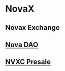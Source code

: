 # NovaX


## Novax Exchange

## [Nova DAO](https://novax-1.gitbook.io/novadao/)

## [NVXC Presale](https://presale.novax.io/)
